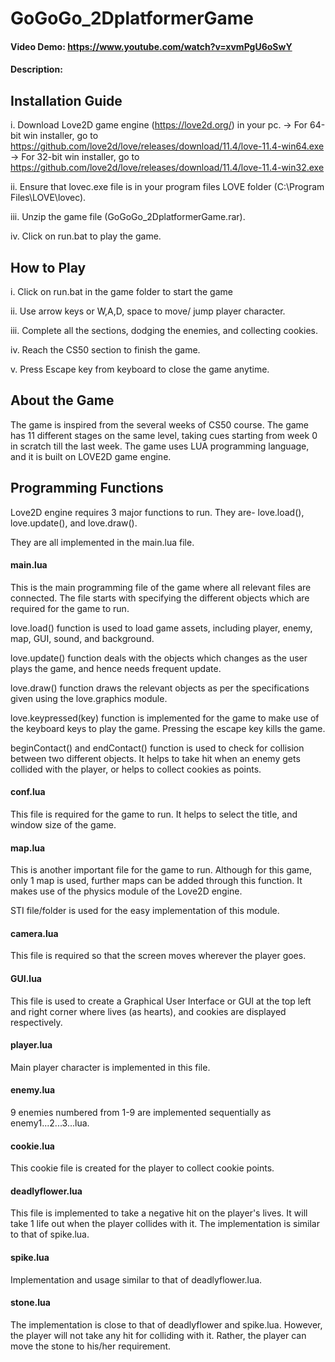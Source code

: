 # GoGoGo_2DplatformerGame
#### Video Demo:  https://www.youtube.com/watch?v=xvmPgU6oSwY
#### Description:

## Installation Guide

i. Download Love2D game engine (https://love2d.org/) in your pc.
-> For 64-bit win installer, go to https://github.com/love2d/love/releases/download/11.4/love-11.4-win64.exe
-> For 32-bit win installer, go to https://github.com/love2d/love/releases/download/11.4/love-11.4-win32.exe

ii. Ensure that lovec.exe file is in your program files LOVE folder (C:\Program Files\LOVE\lovec).

iii. Unzip the game file (GoGoGo_2DplatformerGame.rar).

iv. Click on run.bat to play the game.

## How to Play

i. Click on run.bat in the game folder to start the game

ii. Use arrow keys or W,A,D, space to move/ jump player character.

iii. Complete all the sections, dodging the enemies, and collecting cookies.

iv. Reach the CS50 section to finish the game.

v. Press Escape key from keyboard to close the game anytime.

## About the Game

The game is inspired from the several weeks of CS50 course.
The game has 11 different stages on the same level, taking cues starting from week 0 in scratch till the last week.
The game uses LUA programming language, and it is built on LOVE2D game engine.

## Programming Functions
Love2D engine requires 3 major functions to run. They are- love.load(), love.update(), and love.draw().

They are all implemented in the main.lua file.

#### main.lua
This is the main programming file of the game where all relevant files are connected. The file starts with specifying the different objects which are required for the game to run.

love.load() function is used to load game assets, including player, enemy, map, GUI, sound, and background.

love.update() function deals with the objects which changes as the user plays the game, and hence needs frequent update.

love.draw() function draws the relevant objects as per the specifications given using the love.graphics module.

love.keypressed(key) function is implemented for the game to make use of the keyboard keys to play the game. Pressing the escape key kills the game.

beginContact() and endContact() function is used to check for collision between two different objects. It helps to take hit when an enemy gets collided with the player, or helps to collect cookies as points.

#### conf.lua
This file is required for the game to run. It helps to select the title, and window size of the game.

#### map.lua

This is another important file for the game to run. Although for this game, only 1 map is used, further maps can be added through this function. It makes use of the physics module of the Love2D engine.

STI file/folder is used for the easy implementation of this module.

#### camera.lua
This file is required so that the screen moves wherever the player goes.

#### GUI.lua
This file is used to create a Graphical User Interface or GUI at the top left and right corner where lives (as hearts), and cookies are displayed respectively.

#### player.lua
Main player character is implemented in this file.

#### enemy.lua
9 enemies numbered from 1-9 are implemented sequentially as enemy1...2...3...lua.

#### cookie.lua
This cookie file is created for the player to collect cookie points.

#### deadlyflower.lua
This file is implemented to take a negative hit on the player's lives. It will take 1 life out when the player collides with it. The implementation is similar to that of spike.lua.

#### spike.lua
Implementation and usage similar to that of deadlyflower.lua.

#### stone.lua
The implementation is close to that of deadlyflower and spike.lua. However, the player will not take any hit for colliding with it. Rather, the player can move the stone to his/her requirement.